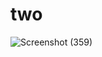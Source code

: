 # two

![Screenshot (359)](https://user-images.githubusercontent.com/60843843/104287220-27129680-54dc-11eb-86d3-438b387567de.png)
